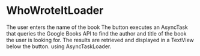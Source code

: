 # WhoWroteItLoader

The user enters the name of the book The button executes an AsyncTask that queries the Google Books API to find the author and title of the book the user is looking for. 
The results are retrieved and displayed in a TextView below the button. 
using AsyncTaskLoader.
